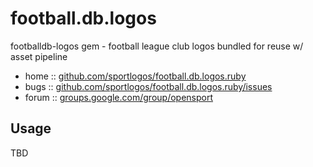 # football.db.logos

footballdb-logos gem - football league club logos
bundled for reuse w/ asset pipeline

* home  :: [github.com/sportlogos/football.db.logos.ruby](https://github.com/sportlogos/football.db.logos.ruby)
* bugs  :: [github.com/sportlogos/football.db.logos.ruby/issues](https://github.com/sportlogos/football.db.logos.ruby/issues)
* forum :: [groups.google.com/group/opensport](https://groups.google.com/group/opensport)

## Usage

TBD



